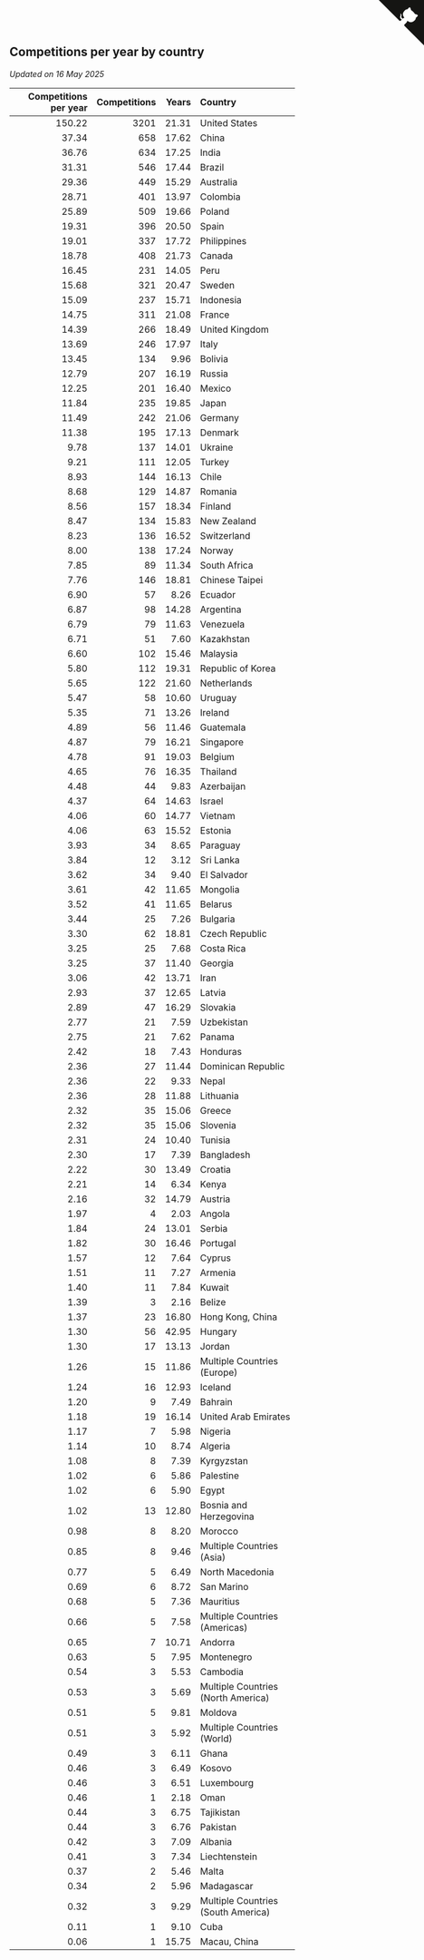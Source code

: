## Competitions per year by country

*Updated on 16 May 2025*

| Competitions per year | Competitions | Years | Country |
| ---: | ---: | ---: | :--- |
| 150.22 | 3201 | 21.31 | United States |
| 37.34 | 658 | 17.62 | China |
| 36.76 | 634 | 17.25 | India |
| 31.31 | 546 | 17.44 | Brazil |
| 29.36 | 449 | 15.29 | Australia |
| 28.71 | 401 | 13.97 | Colombia |
| 25.89 | 509 | 19.66 | Poland |
| 19.31 | 396 | 20.50 | Spain |
| 19.01 | 337 | 17.72 | Philippines |
| 18.78 | 408 | 21.73 | Canada |
| 16.45 | 231 | 14.05 | Peru |
| 15.68 | 321 | 20.47 | Sweden |
| 15.09 | 237 | 15.71 | Indonesia |
| 14.75 | 311 | 21.08 | France |
| 14.39 | 266 | 18.49 | United Kingdom |
| 13.69 | 246 | 17.97 | Italy |
| 13.45 | 134 | 9.96 | Bolivia |
| 12.79 | 207 | 16.19 | Russia |
| 12.25 | 201 | 16.40 | Mexico |
| 11.84 | 235 | 19.85 | Japan |
| 11.49 | 242 | 21.06 | Germany |
| 11.38 | 195 | 17.13 | Denmark |
| 9.78 | 137 | 14.01 | Ukraine |
| 9.21 | 111 | 12.05 | Turkey |
| 8.93 | 144 | 16.13 | Chile |
| 8.68 | 129 | 14.87 | Romania |
| 8.56 | 157 | 18.34 | Finland |
| 8.47 | 134 | 15.83 | New Zealand |
| 8.23 | 136 | 16.52 | Switzerland |
| 8.00 | 138 | 17.24 | Norway |
| 7.85 | 89 | 11.34 | South Africa |
| 7.76 | 146 | 18.81 | Chinese Taipei |
| 6.90 | 57 | 8.26 | Ecuador |
| 6.87 | 98 | 14.28 | Argentina |
| 6.79 | 79 | 11.63 | Venezuela |
| 6.71 | 51 | 7.60 | Kazakhstan |
| 6.60 | 102 | 15.46 | Malaysia |
| 5.80 | 112 | 19.31 | Republic of Korea |
| 5.65 | 122 | 21.60 | Netherlands |
| 5.47 | 58 | 10.60 | Uruguay |
| 5.35 | 71 | 13.26 | Ireland |
| 4.89 | 56 | 11.46 | Guatemala |
| 4.87 | 79 | 16.21 | Singapore |
| 4.78 | 91 | 19.03 | Belgium |
| 4.65 | 76 | 16.35 | Thailand |
| 4.48 | 44 | 9.83 | Azerbaijan |
| 4.37 | 64 | 14.63 | Israel |
| 4.06 | 60 | 14.77 | Vietnam |
| 4.06 | 63 | 15.52 | Estonia |
| 3.93 | 34 | 8.65 | Paraguay |
| 3.84 | 12 | 3.12 | Sri Lanka |
| 3.62 | 34 | 9.40 | El Salvador |
| 3.61 | 42 | 11.65 | Mongolia |
| 3.52 | 41 | 11.65 | Belarus |
| 3.44 | 25 | 7.26 | Bulgaria |
| 3.30 | 62 | 18.81 | Czech Republic |
| 3.25 | 25 | 7.68 | Costa Rica |
| 3.25 | 37 | 11.40 | Georgia |
| 3.06 | 42 | 13.71 | Iran |
| 2.93 | 37 | 12.65 | Latvia |
| 2.89 | 47 | 16.29 | Slovakia |
| 2.77 | 21 | 7.59 | Uzbekistan |
| 2.75 | 21 | 7.62 | Panama |
| 2.42 | 18 | 7.43 | Honduras |
| 2.36 | 27 | 11.44 | Dominican Republic |
| 2.36 | 22 | 9.33 | Nepal |
| 2.36 | 28 | 11.88 | Lithuania |
| 2.32 | 35 | 15.06 | Greece |
| 2.32 | 35 | 15.06 | Slovenia |
| 2.31 | 24 | 10.40 | Tunisia |
| 2.30 | 17 | 7.39 | Bangladesh |
| 2.22 | 30 | 13.49 | Croatia |
| 2.21 | 14 | 6.34 | Kenya |
| 2.16 | 32 | 14.79 | Austria |
| 1.97 | 4 | 2.03 | Angola |
| 1.84 | 24 | 13.01 | Serbia |
| 1.82 | 30 | 16.46 | Portugal |
| 1.57 | 12 | 7.64 | Cyprus |
| 1.51 | 11 | 7.27 | Armenia |
| 1.40 | 11 | 7.84 | Kuwait |
| 1.39 | 3 | 2.16 | Belize |
| 1.37 | 23 | 16.80 | Hong Kong, China |
| 1.30 | 56 | 42.95 | Hungary |
| 1.30 | 17 | 13.13 | Jordan |
| 1.26 | 15 | 11.86 | Multiple Countries (Europe) |
| 1.24 | 16 | 12.93 | Iceland |
| 1.20 | 9 | 7.49 | Bahrain |
| 1.18 | 19 | 16.14 | United Arab Emirates |
| 1.17 | 7 | 5.98 | Nigeria |
| 1.14 | 10 | 8.74 | Algeria |
| 1.08 | 8 | 7.39 | Kyrgyzstan |
| 1.02 | 6 | 5.86 | Palestine |
| 1.02 | 6 | 5.90 | Egypt |
| 1.02 | 13 | 12.80 | Bosnia and Herzegovina |
| 0.98 | 8 | 8.20 | Morocco |
| 0.85 | 8 | 9.46 | Multiple Countries (Asia) |
| 0.77 | 5 | 6.49 | North Macedonia |
| 0.69 | 6 | 8.72 | San Marino |
| 0.68 | 5 | 7.36 | Mauritius |
| 0.66 | 5 | 7.58 | Multiple Countries (Americas) |
| 0.65 | 7 | 10.71 | Andorra |
| 0.63 | 5 | 7.95 | Montenegro |
| 0.54 | 3 | 5.53 | Cambodia |
| 0.53 | 3 | 5.69 | Multiple Countries (North America) |
| 0.51 | 5 | 9.81 | Moldova |
| 0.51 | 3 | 5.92 | Multiple Countries (World) |
| 0.49 | 3 | 6.11 | Ghana |
| 0.46 | 3 | 6.49 | Kosovo |
| 0.46 | 3 | 6.51 | Luxembourg |
| 0.46 | 1 | 2.18 | Oman |
| 0.44 | 3 | 6.75 | Tajikistan |
| 0.44 | 3 | 6.76 | Pakistan |
| 0.42 | 3 | 7.09 | Albania |
| 0.41 | 3 | 7.34 | Liechtenstein |
| 0.37 | 2 | 5.46 | Malta |
| 0.34 | 2 | 5.96 | Madagascar |
| 0.32 | 3 | 9.29 | Multiple Countries (South America) |
| 0.11 | 1 | 9.10 | Cuba |
| 0.06 | 1 | 15.75 | Macau, China |


<a href="https://github.com/jonatanklosko/wca_statistics" class="github-corner" aria-label="View source on Github"><svg width="80" height="80" viewBox="0 0 250 250" style="fill:#151513; color:#fff; position: absolute; top: 0; border: 0; right: 0;" aria-hidden="true"><path d="M0,0 L115,115 L130,115 L142,142 L250,250 L250,0 Z"></path><path d="M128.3,109.0 C113.8,99.7 119.0,89.6 119.0,89.6 C122.0,82.7 120.5,78.6 120.5,78.6 C119.2,72.0 123.4,76.3 123.4,76.3 C127.3,80.9 125.5,87.3 125.5,87.3 C122.9,97.6 130.6,101.9 134.4,103.2" fill="currentColor" style="transform-origin: 130px 106px;" class="octo-arm"></path><path d="M115.0,115.0 C114.9,115.1 118.7,116.5 119.8,115.4 L133.7,101.6 C136.9,99.2 139.9,98.4 142.2,98.6 C133.8,88.0 127.5,74.4 143.8,58.0 C148.5,53.4 154.0,51.2 159.7,51.0 C160.3,49.4 163.2,43.6 171.4,40.1 C171.4,40.1 176.1,42.5 178.8,56.2 C183.1,58.6 187.2,61.8 190.9,65.4 C194.5,69.0 197.7,73.2 200.1,77.6 C213.8,80.2 216.3,84.9 216.3,84.9 C212.7,93.1 206.9,96.0 205.4,96.6 C205.1,102.4 203.0,107.8 198.3,112.5 C181.9,128.9 168.3,122.5 157.7,114.1 C157.9,116.9 156.7,120.9 152.7,124.9 L141.0,136.5 C139.8,137.7 141.6,141.9 141.8,141.8 Z" fill="currentColor" class="octo-body"></path></svg></a><style>.github-corner:hover .octo-arm{animation:octocat-wave 560ms ease-in-out}@keyframes octocat-wave{0%,100%{transform:rotate(0)}20%,60%{transform:rotate(-25deg)}40%,80%{transform:rotate(10deg)}}@media (max-width:500px){.github-corner:hover .octo-arm{animation:none}.github-corner .octo-arm{animation:octocat-wave 560ms ease-in-out}}</style>
